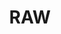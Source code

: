 ---
title: "RAW"
description: "RAW"
layout: shop
keywords:
  - 美食競賽
  - 台灣美食
  - 美食精選
datePublished: "2025-06-30"
dateModified: "2025-07-03"
city: "台北市"
district: "中山區"
address: "台北市中山區樂群三路301號"
phone: "0285015800"
geo: "25.08281945475802, 121.5593387767071"
google_map: "https://maps.app.goo.gl/hCHcddkjTbQKy2Ly8"
footinder: "https://footinder.com.tw/%E5%8F%B0%E5%8C%97%E5%B8%82%E4%B8%AD%E5%B1%B1%E5%8D%80/1511/"
official: "https://www.raw.com.tw/"
award:
  - name: "500盤"
    year: "2024"
    entries:
      - dishes:
          - "Memory 1997/經典黑松露鴨肝暖凍"
          - "爆漿麻婆豆卷"
          - "炙燒軟絲/煙燻魚子醬/藜麥茄泥"
          - "漢方：鴨肝麵茶/秋栗/印加果"

---